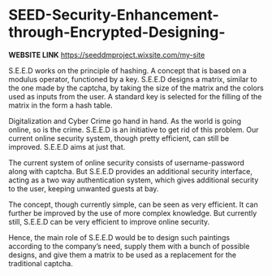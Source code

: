 # SEED-Security-Enhancement-through-Encrypted-Designing-

**WEBSITE LINK**
https://seeddmproject.wixsite.com/my-site

S.E.E.D works on the principle of hashing. A concept that is based on a modulus operator, functioned by a key. S.E.E.D designs a matrix, similar to the one made by the captcha, by taking the size of the matrix and the colors used as inputs from the user. A standard key is selected for the filling of the matrix in the form a hash table.

Digitalization and Cyber Crime go hand in hand. As the world is going online, so is the crime. S.E.E.D is an initiative to get rid of this problem. Our current online security system, though pretty efficient, can still be improved. S.E.E.D aims at just that. 

The current system of online security consists of username-password along with captcha. But S.E.E.D provides  an additional security interface, acting as a two way authentication system, which gives additional security to the user, keeping unwanted guests at bay.

The concept, though currently simple, can be seen as very efficient. It can further be improved by the use of more complex knowledge. But currently still, S.E.E.D can be very efficient to improve online security.

Hence, the main role of S.E.E.D would be to design such paintings according to the company’s need, supply them with a bunch of possible designs, and give them a matrix to be used as a replacement for the traditional captcha.
